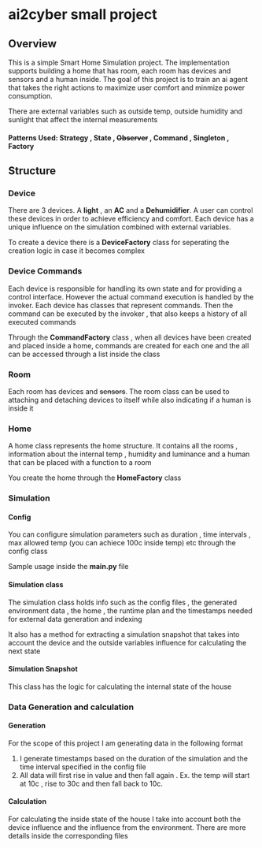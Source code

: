 # ai2cyber small project

## Overview

This is a simple Smart Home Simulation project. The implementation supports building a home that has room, 
each room has devices and sensors and a human inside. The goal of this project is to train an ai agent
that takes the right actions to maximize user comfort and minmize power consumption.

There are external variables such as outside temp, outside humidity and sunlight that affect the internal measurements

#### Patterns Used: Strategy , State , ~~Observer~~ , Command , Singleton , Factory

## Structure

### Device
There are 3 devices. A **light** , an **AC** and a **Dehumidifier**. A user can control these devices in order to achieve efficiency and comfort.
Each device has a unique influence on the simulation combined with external variables.

To create a device there is a **DeviceFactory** class for seperating the creation logic in case it becomes complex

### Device Commands
Each device is responsible for handling its own state and for providing a control interface. However the actual command execution is handled by the invoker. 
Each device has classes that represent commands. Then the command can be executed by the invoker , that also keeps a history of all executed commands

Through the **CommandFactory** class , when all devices have been created and placed inside a home, commands are created for each one and the all can be accessed through a list inside the class

### Room
Each room has devices and ~~sensors~~. The room class can be used to attaching and detaching devices to itself while also indicating if a human is inside it

### Home

A home class represents the home structure. It contains all the rooms , information about the internal temp , humidity and luminance and a human that can be placed with a function to a room

You create the home through the **HomeFactory** class

### Simulation

#### Config
You can configure simulation parameters such as duration , time intervals , max allowed temp (you can achiece 100c inside temp) etc through the config class
 
Sample usage inside the **main.py** file

#### Simulation class
The simulation class holds info such as the config files , the generated environment data , the home , the runtime plan and the timestamps needed for external data generation and indexing

It also has a method for extracting a simulation snapshot that takes into account the device and the outside variables influence for calculating the next state

#### Simulation Snapshot

This class has the logic for calculating the internal state of the house

### Data Generation and calculation

#### Generation
For the scope of this project I am generating data in the following format
1. I generate timestamps based on the duration of the simulation and the time interval specified in the config file
2. All data will first rise in value and then fall again . Ex. the temp will start at 10c , rise to 30c and then fall back to 10c.

#### Calculation

For calculating the inside state of the house I take into account both the device influence and the influence from the environment. There are more details inside the corresponding files 

